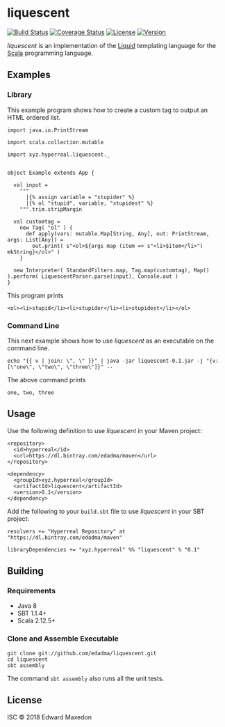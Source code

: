 liquescent
==========

[![Build Status](https://www.travis-ci.org/edadma/liquescent.svg?branch=master)](https://www.travis-ci.org/edadma/liquescent)
[![Coverage Status](https://coveralls.io/repos/github/edadma/liquescent/badge.svg?branch=master)](https://coveralls.io/github/edadma/liquescent?branch=master)
[![License](https://img.shields.io/badge/license-ISC-blue.svg)](https://opensource.org/licenses/ISC)
[![Version](https://img.shields.io/badge/latest_release-v0.1-orange.svg)](https://github.com/edadma/liquescent/releases/tag/v0.1)

*liquescent* is an implementation of the [Liquid](https://shopify.github.io/liquid/) templating language for the [Scala](http://scala-lang.org) programming language.


Examples
--------

### Library

This example program shows how to create a custom tag to output an HTML ordered list.

	import java.io.PrintStream

	import scala.collection.mutable

	import xyz.hyperreal.liquescent._


	object Example extends App {

      val input =
        """
          |{% assign variable = "stupider" %}
          |{% ol "stupid", variable, "stupidest" %}
        """.trim.stripMargin

      val customtag =
        new Tag( "ol" ) {
          def apply(vars: mutable.Map[String, Any], out: PrintStream, args: List[Any]) =
            out.print( s"<ol>${args map (item => s"<li>$item</li>") mkString}</ol>" )
        }

      new Interpreter( StandardFilters.map, Tag.map(customtag), Map() ).perform( LiquescentParser.parse(input), Console.out )
	}

This program prints

	<ol><li>stupid</li><li>stupider</li><li>stupidest</li></ol>


### Command Line

This next example shows how to use *liquescent* as an executable on the command line.

	echo "{{ v | join: \", \" }}" | java -jar liquescent-0.1.jar -j "{v: [\"one\", \"two\", \"three\"]}" --

The above command prints

	one, two, three


Usage
-----

Use the following definition to use *liquescent* in your Maven project:

	<repository>
	  <id>hyperreal</id>
	  <url>https://dl.bintray.com/edadma/maven</url>
	</repository>

	<dependency>
	  <groupId>xyz.hyperreal</groupId>
	  <artifactId>liquescent</artifactId>
	  <version>0.1</version>
	</dependency>

Add the following to your `build.sbt` file to use *liquescent* in your SBT project:

	resolvers += "Hyperreal Repository" at "https://dl.bintray.com/edadma/maven"

	libraryDependencies += "xyz.hyperreal" %% "liquescent" % "0.1"


Building
--------

### Requirements

- Java 8
- SBT 1.1.4+
- Scala 2.12.5+

### Clone and Assemble Executable

	git clone git://github.com/edadma/liquescent.git
	cd liquescent
	sbt assembly

The command `sbt assembly` also runs all the unit tests.


License
-------

ISC © 2018 Edward Maxedon